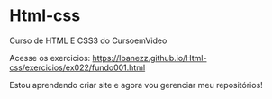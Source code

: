 # Html-css
 Curso de HTML E CSS3 do CursoemVideo
 
 Acesse os exercicios: https://lbanezz.github.io/Html-css/exercicios/ex022/fundo001.html

 Estou aprendendo criar site e agora vou gerenciar meu 
 repositórios!
